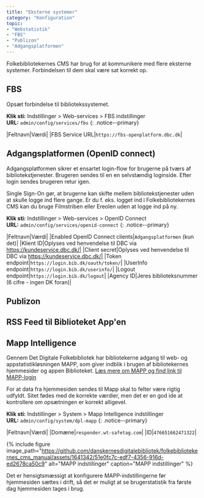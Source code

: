 ```yaml
---
title: "Eksterne systemer"
category: "Konfiguration"
topic: 
- "Webstatistik"
- "FBS"
- "Publizon"
- "Adgangsplatformen"
---
```

Folkebibliotekernes CMS har brug for at kommunikere med flere eksterne systemer. Forbindelsen til dem skal være sat korrekt op. 
## FBS ##
Opsæt forbindelse til bibliotekssystemet.

**Klik sti:** Indstillinger > Web-services > FBS indstillinger
\
**URL:** `admin/config/services/fbs`
{: .notice--primary}

|Feltnavn|Værdi|
|FBS Service URL|`https://fbs-openplatform.dbc.dk`|

## Adgangsplatformen (OpenID connect) ##
Adgangsplatformen sikrer et ensartet login-flow for brugerne på tværs af bibliotekstjenester. Brugeren sendes til en en selvstændig loginside. Efter login sendes brugeren retur igen.

Single Sign-On gør, at brugerne kan skifte mellem bibliotekstjenester uden at skulle logge ind flere gange. Er du f. eks. logget ind i Folkebibliotekernes CMS kan du bruge Filmstriben eller Ereolen uden at logge ind på ny.

**Klik sti:** Indstillinger > Web-services > OpenID Connect
\
**URL:** `admin/config/services/openid-connect`
{: .notice--primary}

|Feltnavn|Værdi|
|Enabled OpenID Connect clients|`Adgangsplatformen` (kun det)|
|Klient ID|Oplyses ved henvendelse til DBC via https://kundeservice.dbc.dk/|
|Client secret|Oplyses ved henvendelse til DBC via https://kundeservice.dbc.dk/|
|Token endpoint|`https://login.bib.dk/oauth/token/`|
|UserInfo endpoint|`https://login.bib.dk/userinfo/`|
|Logout endpoint|`https://login.bib.dk/logout`|
|Agency ID|Jeres biblioteksnummer (6 cifre - ingen DK foran)|


## Publizon ##
## RSS Feed til Biblioteket App'en ##
## Mapp Intelligence ##
Gennem Det Digitale Folkebibliotek har bibliotekerne adgang til web- og appstatistikløsningen MAPP, som giver indblik i brugen af bibliotekernes hjemmesider og appen Biblioteket. [Læs mere om MAPP og find link til MAPP-login](https://detdigitalefolkebibliotek.dk/section/i-brug-paa-biblioteket/bibliotekernes-web-og-appstatistik)

For at data fra hjemmesiden sendes til Mapp skal to felter være rigtig udfyldt. Sitet fødes med de korrekte værdier, men det er en god ide at kontrollere om opsætningen er korrekt alligevel.


**Klik sti:** Indstillinger > System > Mapp Intelligence indstillinger 
\
**URL:** `admin/config/system/dpl-mapp`
{: .notice--primary}

|Feltnavn|Værdi|
|Domæne|`responder.wt-safetag.com`|
|ID|`476651662471322`|

{% include figure image_path="https://github.com/danskernesdigitalebibliotek/folkebibliotekernes_cms_manual/assets/1641342/51e0fc7c-edf7-4356-916d-ed2678ca50c9" alt="MAPP indstillinger" caption="MAPP indstillinger" %} 

Det er hensigtsmæssigt at konfigurere MAPP-indstillingerne før hjemmesiden sættes i drift, så det er muligt at se brugerstatistik fra første dag hjemmesiden tages i brug.
